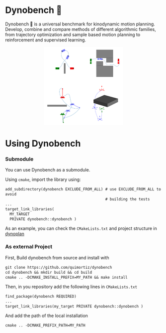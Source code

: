 


# Dynobench 🦖

Dynobench 🦖 is a universal benchmark for kinodynamic motion planning. Develop, combine and compare methods of different algorithmic families, from trajectory optimization and sample based motion planning to reinforcement and supervised learning.

<p align="center">
<img src="assets/example_1.png" width=50% height=50%>
</p >


# Using Dynobench

### Submodule

You can use Dynobench as a submodule.


Using `cmake`, import the library using:

```
add_subdirectory(dynobench EXCLUDE_FROM_ALL) # use EXCLUDE_FROM_ALL to avoid
                                             # building the tests
...
target_link_libraries(
  MY_TARGET
  PRIVATE dynobench::dynobench )
```

As an example, you can check the `CMakeLists.txt` and project structure in [dynoplan](https://github.com/quimortiz/dynoplan)


### As external Project

First, Build dynobench from source and install with

```
git clone https://github.com/quimortiz/dynobench
cd dynobench && mkdir build && cd build
cmake .. -DCMAKE_INSTALL_PREFIX=MY_PATH && make install
```

Then, in you repository add the following lines in `CMakeLists.txt`

```
find_package(dynobench REQUIRED)
...
target_link_libraries(my_target PRIVATE dynobench::dynobench )
```

And add the path of the local installation
```
cmake .. -DCMAKE_PREFIX_PATH=MY_PATH
```
